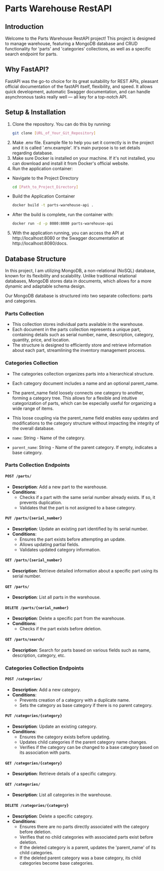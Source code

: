 # Parts Warehouse RestAPI

## Introduction

Welcome to the Parts Warehouse RestAPI project! This project is designed to manage warehouse, featuring a MongoDB database and CRUD functionality for 'parts' and 'categories' collections, as well as a specific search endpoint for parts.

## Why FastAPI?

FastAPI was the go-to choice for its great suitability for REST APIs, pleasant official documentation of the fastAPI itself, flexibility, and speed. It allows quick development, automatic Swagger documentation, and can handle asynchronous tasks really well — all key for a top-notch API.
## Setup & Installation

1. Clone the repository. 
    You can do this by running:
    ```bash 
    git clone [URL_of_Your_Git_Repository]
2. Make .env file. Example file to help you set it correctly is in the project and it is called '.env.example'. It's main purpose is to set details regarding database. 
3. Make sure Docker is installed on your machine. If it's not installed, you can download and install it from Docker's official website.
4. Run the application container:
- Navigate to the Project Directory
   ```bash  
  cd [Path_to_Project_Directory]
- Build the Application Container
   ```bash
   docker build -t parts-warehouse-api .
- After the build is complete, run the container with:
   ```bash
   docker run -d -p 8080:8080 parts-warehouse-api
5. With the application running, you can access the API at http://localhost:8080 or the Swagger documentation at http://localhost:8080/docs.


## Database Structure

In this project, I am utilizing MongoDB, a non-relational (NoSQL) database, known for its flexibility and scalability. Unlike traditional relational databases, MongoDB stores data in documents, which allows for a more dynamic and adaptable schema design. 

Our MongoDB database is structured into two separate collections: parts and categories. 
### Parts Collection

- This collection stores individual parts available in the warehouse.
- Each document in the parts collection represents a unique part, containing details such as serial number, name, description, category, quantity, price, and location.
- The structure is designed to efficiently store and retrieve information about each part, streamlining the inventory management process.

### Categories Collection
- The categories collection organizes parts into a hierarchical structure.
- Each category document includes a name and an optional parent_name.
- The parent_name field loosely connects one category to another, forming a category tree. This allows for a flexible and intuitive categorization of parts, which can be especially useful for organizing a wide range of items.
- This loose coupling via the parent_name field enables easy updates and modifications to the category structure without impacting the integrity of the overall database.


- `name`: String - Name of the category.
- `parent_name`: String - Name of the parent category. If empty, indicates a base category.


### Parts Collection Endpoints

#### `POST /parts/`
- **Description**: Add a new part to the warehouse.
- **Conditions**: 
  - Checks if a part with the same serial number already exists. If so, it prevents duplication.
  - Validates that the part is not assigned to a base category.

#### `PUT /parts/{serial_number}`
- **Description**: Update an existing part identified by its serial number.
- **Conditions**: 
  - Ensures the part exists before attempting an update.
  - Allows updating partial fields.
  - Validates updated category information.

#### `GET /parts/{serial_number}`
- **Description**: Retrieve detailed information about a specific part using its serial number.

#### `GET /parts/`
- **Description**: List all parts in the warehouse.

#### `DELETE /parts/{serial_number}`
- **Description**: Delete a specific part from the warehouse.
- **Conditions**: 
  - Checks if the part exists before deletion.

#### `GET /parts/search/`
- **Description**: Search for parts based on various fields such as name, description, category, etc.

### Categories Collection Endpoints

#### `POST /categories/`
- **Description**: Add a new category.
- **Conditions**: 
  - Prevents creation of a category with a duplicate name.
  - Sets the category as base category if there is no parent category.

#### `PUT /categories/{category}`
- **Description**: Update an existing category.
- **Conditions**: 
  - Ensures the category exists before updating.
  - Updates child categories if the parent category name changes.
  - Verifies if the category can be changed to a base category based on its association with parts.

#### `GET /categories/{category}`
- **Description**: Retrieve details of a specific category.

#### `GET /categories/`
- **Description**: List all categories in the warehouse.

#### `DELETE /categories/{category}`
- **Description**: Delete a specific category.
- **Conditions**: 
  - Ensures there are no parts directly associated with the category before deletion.
  - Verifies that no child categories with associated parts exist before deletion.
  - If the deleted category is a parent, updates the 'parent_name' of its child categories.
  - If the deleted parent category was a base category, its child categories become base categories.
